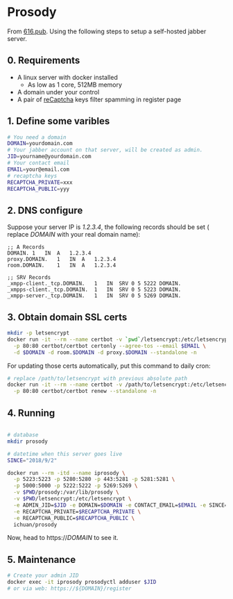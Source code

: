 # Prosody
From [616.pub](https://616.pub). Using the following steps to setup a self-hosted
jabber server.

## 0. Requirements
- A linux server with docker installed
  - As low as 1 core, 512MB memory
- A domain under your control
- A pair of [reCaptcha](https://www.google.com/recaptcha/admin/create) keys filter spamming in register page

## 1. Define some varibles

```sh
# You need a domain
DOMAIN=yourdomain.com
# Your jabber account on that server, will be created as admin.
JID=yourname@yourdomain.com
# Your contact email
EMAIL=your@email.com
# recaptcha keys
RECAPTCHA_PRIVATE=xxx
RECAPTCHA_PUBLIC=yyy
```

## 2. DNS configure

Suppose your server IP is *1.2.3.4*, the following records should be set (
replace *DOMAIN* with your real domain name):

```zone
;; A Records
DOMAIN.	1	IN	A	1.2.3.4
proxy.DOMAIN.	1	IN	A	1.2.3.4
room.DOMAIN.	1	IN	A	1.2.3.4

;; SRV Records
_xmpp-client._tcp.DOMAIN.	1	IN	SRV	0 5 5222 DOMAIN.
_xmpps-client._tcp.DOMAIN.	1	IN	SRV	0 5 5223 DOMAIN.
_xmpp-server._tcp.DOMAIN.	1	IN	SRV	0 5 5269 DOMAIN.
```

## 3. Obtain domain SSL certs

```sh
mkdir -p letsencrypt
docker run -it --rm --name certbot -v `pwd`/letsencrypt:/etc/letsencrypt \
  -p 80:80 certbot/certbot certonly --agree-tos --email $EMAIL \
  -d $DOMAIN -d room.$DOMAIN -d proxy.$DOMAIN --standalone -n
```

For updating those certs automatically, put this command to daily cron:

```sh
# replace /path/to/letsencrypt with previous absolute path
docker run -it --rm --name certbot -v /path/to/letsencrypt:/etc/letsencrypt \
  -p 80:80 certbot/certbot renew --standalone -n
```

## 4. Running

```bash

# database
mkdir prosody

# datetime when this server goes live
SINCE="2018/9/2"

docker run --rm -itd --name iprosody \
  -p 5223:5223 -p 5280:5280 -p 443:5281 -p 5281:5281 \
  -p 5000:5000 -p 5222:5222 -p 5269:5269 \
  -v $PWD/prosody:/var/lib/prosody \
  -v $PWD/letsencrypt:/etc/letsencrypt \
  -e ADMIN_JID=$JID -e DOMAIN=$DOMAIN -e CONTACT_EMAIL=$EMAIL -e SINCE=$SINCE \
  -e RECAPTCHA_PRIVATE=$RECAPTCHA_PRIVATE \
  -e RECAPTCHA_PUBLIC=$RECAPTCHA_PUBLIC \
  ichuan/prosody
```

Now, head to https://*DOMAIN* to see it.

## 5. Maintenance

```sh
# Create your admin JID
docker exec -it iprosody prosodyctl adduser $JID
# or via web: https://${DOMAIN}/register
```
